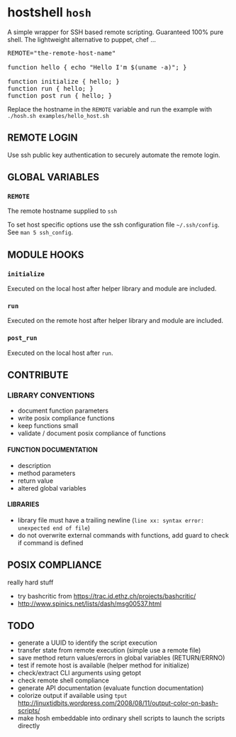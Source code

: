 # hostshell `hosh`

A simple wrapper for SSH based remote scripting.
Guaranteed 100% pure shell.
The lightweight alternative to puppet, chef ...

<pre>
REMOTE="the-remote-host-name"

function hello { echo "Hello I'm $(uname -a)"; }

function initialize { hello; }
function run { hello; }
function post_run { hello; }
</pre>


Replace the hostname in the `REMOTE` variable and run the example with `./hosh.sh examples/hello_host.sh`

## REMOTE LOGIN 

Use ssh public key authentication to securely automate the remote login.

## GLOBAL VARIABLES 

### `REMOTE` 

The remote hostname supplied to `ssh`

To set host specific options use the ssh configuration file `~/.ssh/config`. See `man 5 ssh_config`.


##  MODULE HOOKS

###  `initialize` 

Executed on the local host after helper library and module are included.

###  `run` 

Executed on the remote host after helper library and module are included.

###  `post_run` 

Executed on the local host after `run`.


## CONTRIBUTE

### LIBRARY CONVENTIONS


* document function parameters
* write posix compliance functions
* keep functions small
* validate / document posix compliance of functions

#### FUNCTION DOCUMENTATION

* description
* method parameters
* return value
* altered global variables

#### LIBRARIES

* library file must have a trailing newline (`line xx: syntax error: unexpected end of file`)
* do not overwrite external commands with functions, add guard to check if command is defined

## POSIX COMPLIANCE

really hard stuff

* try bashcritic from https://trac.id.ethz.ch/projects/bashcritic/
* http://www.spinics.net/lists/dash/msg00537.html

##  TODO 

* generate a UUID to identify the script execution
* transfer state from remote execution (simple use a remote file)
* save method return values/errors in global variables (RETURN/ERRNO)
* test if remote host is available (helper method for initialize)
* check/extract CLI arguments using getopt
* check remote shell compliance
* generate API documentation (evaluate function documentation)
* colorize output if available using `tput` http://linuxtidbits.wordpress.com/2008/08/11/output-color-on-bash-scripts/
* make hosh embeddable into ordinary shell scripts to launch the scripts directly